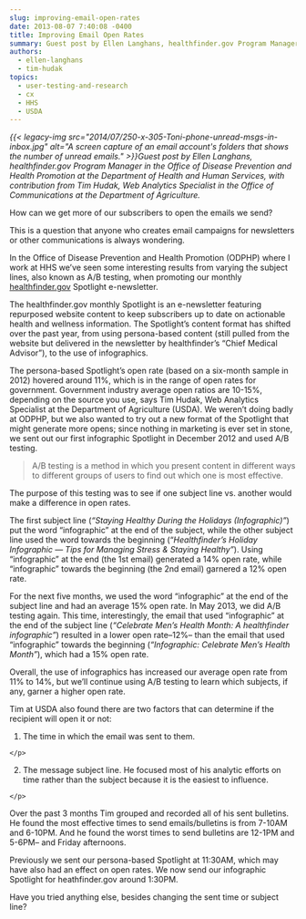 ```yaml
---
slug: improving-email-open-rates
date: 2013-08-07 7:40:08 -0400
title: Improving Email Open Rates
summary: Guest post by Ellen Langhans, healthfinder.gov Program Manager in the Office of Disease Prevention and Health Promotion at the Department of Health and Human Services, with contribution from Tim Hudak, Web Analytics Specialist in the Office of
authors:
  - ellen-langhans
  - tim-hudak
topics:
  - user-testing-and-research
  - cx
  - HHS
  - USDA
---
```


<p dir="ltr" style="text-align: left;">
  <em>{{< legacy-img src="2014/07/250-x-305-Toni-phone-unread-msgs-in-inbox.jpg" alt="A screen capture of an email account's folders that shows the number of unread emails." >}}Guest post by Ellen Langhans, healthfinder.gov Program Manager in the Office of Disease Prevention and Health Promotion at the Department of Health and Human Services, with contribution from Tim Hudak, Web Analytics Specialist in the Office of Communications at the Department of Agriculture.</em>
</p>

<p dir="ltr">
  How can we get more of our subscribers to open the emails we send?
</p>

<p dir="ltr">
  This is a question that anyone who creates email campaigns for newsletters or other communications is always wondering.
</p>

<p dir="ltr">
  In the Office of Disease Prevention and Health Promotion (ODPHP) where I work at HHS we’ve seen some interesting results from varying the subject lines, also known as A/B testing, when promoting our monthly <a href="http://healthfinder.gov/" target="_blank">healthfinder.gov</a> Spotlight e-newsletter.
</p>

<p dir="ltr">
  The healthfinder.gov monthly Spotlight is an e-newsletter featuring repurposed website content to keep subscribers up to date on actionable health and wellness information. The Spotlight’s content format has shifted over the past year, from using persona-based content (still pulled from the website but delivered in the newsletter by healthfinder’s “Chief Medical Advisor”), to the use of infographics.
</p>

<p dir="ltr">
  The persona-based Spotlight’s open rate (based on a six-month sample in 2012) hovered around 11%, which is in the range of open rates for government. Government industry average open ratios are 10-15%, depending on the source you use, says Tim Hudak, Web Analytics Specialist at the Department of Agriculture (USDA). We weren’t doing badly at ODPHP, but we also wanted to try out a new format of the Spotlight that might generate more opens; since nothing in marketing is ever set in stone, we sent out our first infographic Spotlight in December 2012 and used A/B testing.
</p>

> <p dir="ltr">
>   A/B testing is a method in which you present content in different ways to different groups of users to find out which one is most effective.
> </p>

<p dir="ltr">
  The purpose of this testing was to see if one subject line vs. another would make a difference in open rates.
</p>

<p dir="ltr">
  The first subject line (<em>“Staying Healthy During the Holidays (Infographic)”</em>) put the word “infographic” at the end of the subject, while the other subject line used the word towards the beginning (“<em>Healthfinder&#8217;s Holiday Infographic &#8212; Tips for Managing Stress & Staying Healthy”</em>). Using “infographic” at the end (the 1st email) generated a 14% open rate, while “infographic” towards the beginning (the 2nd email) garnered a 12% open rate.
</p>

<p dir="ltr">
  For the next five months, we used the word “infographic” at the end of the subject line and had an average 15% open rate. In May 2013, we did A/B testing again. This time, interestingly, the email that used “infographic” at the end of the subject line (<em>“Celebrate Men&#8217;s Health Month: A healthfinder infographic”</em>) resulted in a lower open rate–12%– than the email that used “infographic” towards the beginning (<em>“Infographic: Celebrate Men&#8217;s Health Month”</em>), which had a 15% open rate.
</p>

<p dir="ltr">
  Overall, the use of infographics has increased our average open rate from 11% to 14%, but we’ll continue using A/B testing to learn which subjects, if any, garner a higher open rate.
</p>

<p dir="ltr">
  Tim at USDA also found there are two factors that can determine if the recipient will open it or not:
</p>

  1. <p dir="ltr">
      The time in which the email was sent to them.
    </p>

  2. <p dir="ltr">
      The message subject line.  He focused most of his analytic efforts on time rather than the subject because it is the easiest to influence.
    </p>

<p dir="ltr">
  Over the past 3 months Tim grouped and recorded all of his sent bulletins.  He found the most effective times to send emails/bulletins is from 7-10AM and 6-10PM.  And he found the worst times to send bulletins are 12-1PM and 5-6PM– and Friday afternoons.
</p>

<p dir="ltr">
  Previously we sent our persona-based Spotlight at 11:30AM, which may have also had an effect on open rates. We now send our infographic Spotlight for heathfinder.gov around 1:30PM.
</p>

<p dir="ltr">
  Have you tried anything else, besides changing the sent time or subject line?
</p>

<div>
</div>